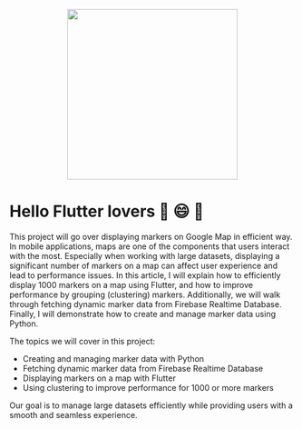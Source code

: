 <p align="center">
  <img src="https://github.com/user-attachments/assets/755b0109-9790-4e2e-b99d-c615b243f883" height= 300 >
</p>

# Hello Flutter lovers 💜 😄 💜
This project will go over displaying markers on Google Map in efficient way. In mobile applications, maps are one of the components that users interact with the most. Especially when working with large datasets, displaying a significant number of markers on a map can affect user experience and lead to performance issues. In this article, I will explain how to efficiently display 1000 markers on a map using Flutter, and how to improve performance by grouping (clustering) markers. Additionally, we will walk through fetching dynamic marker data from Firebase Realtime Database. Finally, I will demonstrate how to create and manage marker data using Python.

The topics we will cover in this project:
* Creating and managing marker data with Python
* Fetching dynamic marker data from Firebase Realtime Database
* Displaying markers on a map with Flutter  
* Using clustering to improve performance for 1000 or more markers

Our goal is to manage large datasets efficiently while providing users with a smooth and seamless experience.
